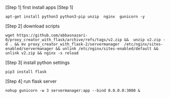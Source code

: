 [Step 1] first install apps [Step 1]

    apt-get install python3 python3-pip unzip  nginx  gunicorn -y

[Step 2] download scripts

    wget https://github.com/abbasnazari-0/proxy_creator_with_flask/archive/refs/tags/v2.zip &&  unzip v2.zip -d . && mv proxy_creator_with_flask-2/servermanager  /etc/nginx/sites-enabled/servermanager && unlink /etc/nginx/sites-enabled/default && unlink v2.zip && nginx -s reload 

[Step 3] install python settings

    pip3 install flask  

[Step 4] run flask server

    nohup gunicorn -w 3 servermanager:app --bind 0.0.0.0:3000 &
